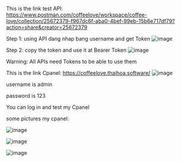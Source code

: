 This is the link test API: https://www.postman.com/coffeelove/workspace/coffee-love/collection/25672379-f967dc6f-aba0-4bef-99eb-15b6e717df79?action=share&creator=25672379

Step 1: using API dang nhap bang username and get Token 
![image](https://github.com/kurousagi110/CoffeeServer/assets/110773925/a08e33f4-84ee-4d78-93f2-d7505d1511a3)



Step 2: copy the token and use it at Bearer Token
![image](https://github.com/kurousagi110/CoffeeServer/assets/110773925/4ae6d993-d198-4860-b7ee-042d40c37473)

Warning: All APIs need Tokens to be able to use them



This is the link Cpanel: https://coffeelove.thaihoa.software/
![image](https://github.com/kurousagi110/CoffeeServer/assets/110773925/286e6f50-7f9e-4dee-ac1d-285027873ecd)

username is admin

password is 123

You can log in and test my Cpanel

some pictures my cpanel: 

![image](https://github.com/kurousagi110/CoffeeServer/assets/110773925/0a16ee2e-244c-43de-b06d-2ad1c102cf3f)

![image](https://github.com/kurousagi110/CoffeeServer/assets/110773925/ff0b9a9a-21e8-45e5-a96a-5a01c253eb9e)

![image](https://github.com/kurousagi110/CoffeeServer/assets/110773925/59c7b61c-21ae-4011-b303-53d84ce3333d)

